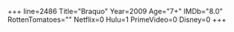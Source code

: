 +++
line=2486
Title="Braquo"
Year=2009
Age="7+"
IMDb="8.0"
RottenTomatoes=""
Netflix=0
Hulu=1
PrimeVideo=0
Disney=0
+++

